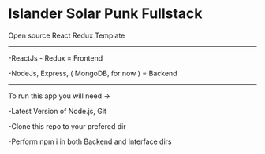 # Islander Solar Punk Fullstack

Open source React Redux Template

----------------------------

-ReactJs - Redux = Frontend

-NodeJs, Express, ( MongoDB, for now ) = Backend

----------------------------

To run this app you will need ->

-Latest Version of Node.js, Git

-Clone this repo to your prefered dir

-Perform npm i in both Backend and Interface dirs
